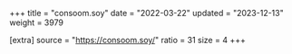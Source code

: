 +++
title = "consoom.soy"
date = "2022-03-22"
updated = "2023-12-13"
weight = 3979

[extra]
source = "https://consoom.soy/"
ratio = 31
size = 4
+++
